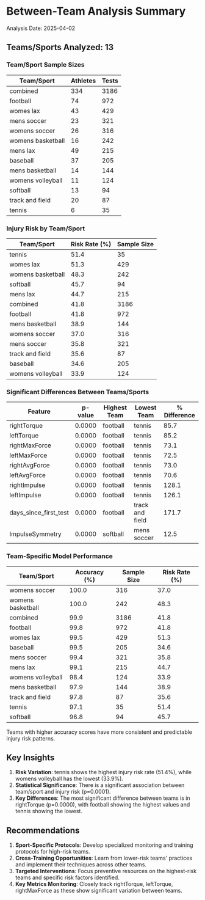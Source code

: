 # Between-Team Analysis Summary

Analysis Date: 2025-04-02

## Teams/Sports Analyzed: 13

### Team/Sport Sample Sizes

| Team/Sport | Athletes | Tests |
|------------|----------|-------|
| combined | 334 | 3186 |
| football | 74 | 972 |
| womes lax | 43 | 429 |
| mens soccer | 23 | 321 |
| womens soccer | 26 | 316 |
| womens basketball | 16 | 242 |
| mens lax | 49 | 215 |
| baseball | 37 | 205 |
| mens basketball | 14 | 144 |
| womens volleyball | 11 | 124 |
| softball | 13 | 94 |
| track and field | 20 | 87 |
| tennis | 6 | 35 |

### Injury Risk by Team/Sport

| Team/Sport | Risk Rate (%) | Sample Size |
|------------|---------------|-------------|
| tennis | 51.4 | 35 |
| womes lax | 51.3 | 429 |
| womens basketball | 48.3 | 242 |
| softball | 45.7 | 94 |
| mens lax | 44.7 | 215 |
| combined | 41.8 | 3186 |
| football | 41.8 | 972 |
| mens basketball | 38.9 | 144 |
| womens soccer | 37.0 | 316 |
| mens soccer | 35.8 | 321 |
| track and field | 35.6 | 87 |
| baseball | 34.6 | 205 |
| womens volleyball | 33.9 | 124 |

### Significant Differences Between Teams/Sports

| Feature | p-value | Highest Team | Lowest Team | % Difference |
|---------|---------|--------------|-------------|---------------|
| rightTorque | 0.0000 | football | tennis | 85.7 |
| leftTorque | 0.0000 | football | tennis | 85.2 |
| rightMaxForce | 0.0000 | football | tennis | 73.1 |
| leftMaxForce | 0.0000 | football | tennis | 72.5 |
| rightAvgForce | 0.0000 | football | tennis | 73.0 |
| leftAvgForce | 0.0000 | football | tennis | 70.6 |
| rightImpulse | 0.0000 | football | tennis | 128.1 |
| leftImpulse | 0.0000 | football | tennis | 126.1 |
| days_since_first_test | 0.0000 | football | track and field | 171.7 |
| ImpulseSymmetry | 0.0000 | softball | mens soccer | 12.5 |

### Team-Specific Model Performance

| Team/Sport | Accuracy (%) | Sample Size | Risk Rate (%) |
|------------|--------------|-------------|---------------|
| womens soccer | 100.0 | 316 | 37.0 |
| womens basketball | 100.0 | 242 | 48.3 |
| combined | 99.9 | 3186 | 41.8 |
| football | 99.8 | 972 | 41.8 |
| womes lax | 99.5 | 429 | 51.3 |
| baseball | 99.5 | 205 | 34.6 |
| mens soccer | 99.4 | 321 | 35.8 |
| mens lax | 99.1 | 215 | 44.7 |
| womens volleyball | 98.4 | 124 | 33.9 |
| mens basketball | 97.9 | 144 | 38.9 |
| track and field | 97.8 | 87 | 35.6 |
| tennis | 97.1 | 35 | 51.4 |
| softball | 96.8 | 94 | 45.7 |

Teams with higher accuracy scores have more consistent and predictable injury risk patterns.

## Key Insights

1. **Risk Variation**: tennis shows the highest injury risk rate (51.4%), while womens volleyball has the lowest (33.9%).
2. **Statistical Significance**: There is a significant association between team/sport and injury risk (p=0.0001).
3. **Key Differences**: The most significant difference between teams is in rightTorque (p=0.0000), with football showing the highest values and tennis showing the lowest.

## Recommendations

1. **Sport-Specific Protocols**: Develop specialized monitoring and training protocols for high-risk teams.
2. **Cross-Training Opportunities**: Learn from lower-risk teams' practices and implement their techniques across other teams.
3. **Targeted Interventions**: Focus preventive resources on the highest-risk teams and specific risk factors identified.
4. **Key Metrics Monitoring**: Closely track rightTorque, leftTorque, rightMaxForce as these show significant variation between teams.
